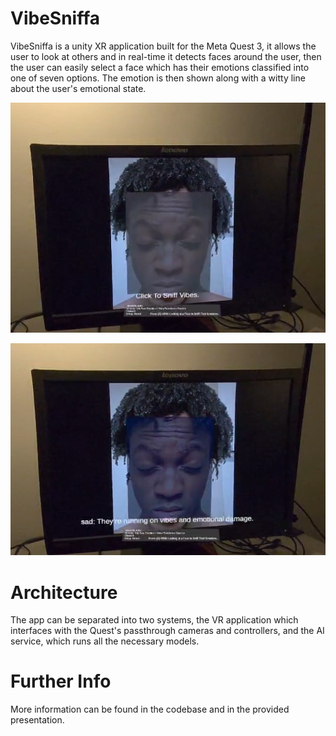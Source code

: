 # VibeSniffa

VibeSniffa is a unity XR application built for the Meta Quest 3, it allows the user to look at others and in real-time it detects faces around the user, then the user can easily select a face which has their emotions classified into one of seven options. The emotion is then shown along with a witty line about the user's emotional state.

![Face Detection Preview](face_detect.jpg)

![Emotion Classifcation Preview](emotion.jpg)

# Architecture
The app can be separated into two systems, the VR application which interfaces with the Quest's passthrough cameras and controllers, and the AI service, which runs all the necessary models.

# Further Info
More information can be found in the codebase and in the provided presentation.
